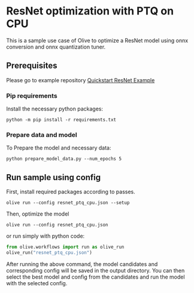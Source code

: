 # ResNet optimization with PTQ on CPU
This is a sample use case of Olive to optimize a ResNet model using onnx conversion and onnx quantization tuner.

## Prerequisites
Please go to example repository [Quickstart ResNet Example](https://github.com/microsoft/Olive/tree/main/examples/resnet)

### Pip requirements
Install the necessary python packages:
```
python -m pip install -r requirements.txt
```

### Prepare data and model
To Prepare the model and necessary data:
```
python prepare_model_data.py --num_epochs 5
```

## Run sample using config
First, install required packages according to passes.
```
olive run --config resnet_ptq_cpu.json --setup
```
Then, optimize the model
```
olive run --config resnet_ptq_cpu.json
```
or run simply with python code:
```python
from olive.workflows import run as olive_run
olive_run("resnet_ptq_cpu.json")
```

After running the above command, the model candidates and corresponding config will be saved in the output directory.
You can then select the best model and config from the candidates and run the model with the selected config.
